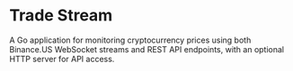 # Trade Stream

A Go application for monitoring cryptocurrency prices using both Binance.US WebSocket streams and REST API endpoints, with an optional HTTP server for API access.

